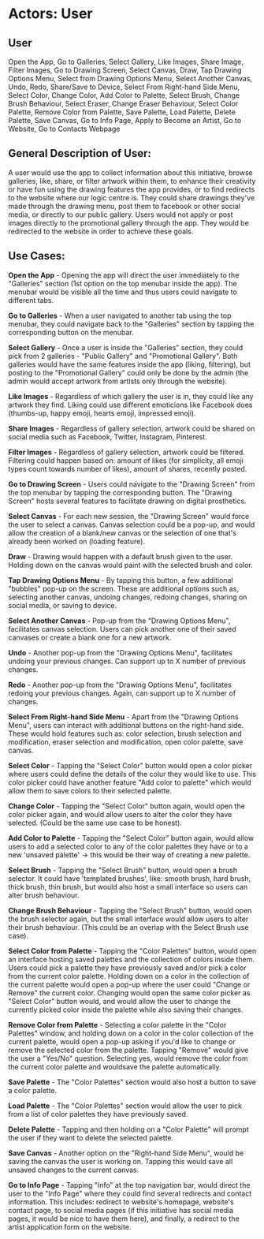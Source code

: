# Actors: User

## User
Open the App, Go to Galleries, Select Gallery, Like Images, Share Image, Filter Images, Go to Drawing Screen, Select Canvas, Draw, Tap Drawing Options Menu, Select from Drawing Options Menu, Select Another Canvas,
Undo, Redo, Share/Save to Device, Select From Right-hand Side Menu, Select Color, Change Color, Add Color to Palette, Select Brush, Change Brush Behaviour, Select Eraser, Change Eraser Behaviour,
Select Color Palette, Remove Color from Palette, Save Palette, Load Palette, Delete Palette, Save Canvas, Go to Info Page, Apply to Become an Artist, Go to Website, Go to Contacts Webpage

## General Description of User:
A user would use the app to collect information about this initiative, browse galleries, like, share, or filter artwork within them, to enhance their creativity or have fun using the drawing features the app provides,
or to find redirects to the website where our logic centre is. They could share drawings they've made through the drawing menu, post them to facebook or other social media, or directly to our public gallery.
Users would not apply or post images directly to the promotional gallery through the app. They would be redirected to the website in order to achieve these goals.

## Use Cases:
****Open the App**** - Opening the app will direct the user immediately to the "Galleries" section (1st option on the top menubar inside the app). The menubar would be visible all the time and thus users could navigate to
different tabs.

****Go to Galleries**** - When a user navigated to another tab using the top menubar, they could navigate back to the "Galleries" section by tapping the corresponding button on the menubar.

****Select Gallery**** - Once a user is inside the "Galleries" section, they could pick from 2 galleries - "Public Gallery" and "Promotional Gallery". Both galleries would have the same features inside the app
(liking, filtering), but posting to the "Promotional Gallery" could only be done by the admin (the admin would accept artwork from artists only through the website).

****Like Images**** - Regardless of which gallery the user is in, they could like any artwork they find. Liking could use different emoticions like Facebook does (thumbs-up, happy emoji, hearts emoji, impressed emoji).

****Share Images**** - Regardless of gallery selection, artwork could be shared on social media such as Facebook, Twitter, Instagram, Pinterest.

****Filter Images**** - Regardless of gallery selection, artwork could be filtered. Filtering could happen based on: amount of likes (for simplicity, all emoji types count towards number of likes), amount of shares,
recently posted.

****Go to Drawing Screen**** - Users could navigate to the "Drawing Screen" from the top menubar by tapping the corresponding button. The "Drawing Screen" hosts several features to facilitate drawing on digital prosthetics.

****Select Canvas**** - For each new session, the "Drawing Screen" would force the user to select a canvas. Canvas selection could be a pop-up, and would allow the creation of a blank/new canvas or the selection of one that's
already been worked on (loading feature).

****Draw**** - Drawing would happen with a default brush given to the user. Holding down on the canvas would paint with the selected brush and color.

****Tap Drawing Options Menu**** - By tapping this button, a few additional "bubbles" pop-up on the screen. These are additional options such as, selecting another canvas, undoing changes, redoing changes, sharing on
social media, or saving to device.

****Select Another Canvas**** - Pop-up from the "Drawing Options Menu", facilitates canvas selection. Users can pick another one of their saved canvases or create a blank one for a new artwork.

****Undo**** - Another pop-up from the "Drawing Options Menu", facilitates undoing your previous changes. Can support up to X number of previous changes.

****Redo**** - Another pop-up from the "Drawing Options Menu", facilitates redoing your previous changes. Again, can support up to X number of changes.

****Select From Right-hand Side Menu**** - Apart from the "Drawing Options Menu", users can interact with additional buttons on the right-hand side. These would hold features such as: color selection, brush selection and
modification, eraser selection and modification, open color palette, save canvas.

****Select Color**** - Tapping the "Select Color" button would open a color picker where users could define the details of the colur they would like to use. This color picker could have another feature "Add color to palette"
which would allow them to save colors to their selected palette.

****Change Color**** - Tapping the "Select Color" button again, would open the color picker again, and would allow users to alter the color they have selected. (Could be the same use case to be honest).

****Add Color to Palette**** - Tapping the "Select Color" button again, would allow users to add a selected color to any of the color palettes they have or to a new 'unsaved palette' -> this would be their way of creating a new
palette.

****Select Brush**** - Tapping the "Select Brush" button, would open a brush selector. It could have 'templated brushes', like: smooth brush, hard brush, thick brush, thin brush, but would also host a small interface so
users can alter brush behaviour.

****Change Brush Behaviour**** - Tapping the "Select Brush" button, would open the brush selector again, but the small interface would allow users to alter their brush behaviour.
(This could be an overlap with the Select Brush use case).

****Select Color from Palette**** - Tapping the "Color Palettes" button, would open an interface hosting saved palettes and the collection of colors inside them. Users could pick a palette they have previously saved and/or
pick a color from the current color palette. Holding down on a color in the collection of the current palette would open a pop-up where the user could "Change or Remove" the current color. Changing would open the same
color picker as "Select Color" button would, and would allow the user to change the currently picked color inside the palette while also saving their changes.

****Remove Color from Palette**** - Selecting a color palette in the "Color Palettes" window, and holding down on a color in the color collection of the current palette, would open a pop-up asking if you'd like to
change or remove the selected color from the palette. Tapping "Remove" would give the user a "Yes/No" question. Selecting yes, would remove the color from the current color palette and wouldsave the palette
automatically.

****Save Palette**** - The "Color Palettes" section would also host a button to save a color palette.

****Load Palette**** - The "Color Palettes" section would allow the user to pick from a list of color palettes they have previously saved.

****Delete Palette**** - Tapping and then holding on a "Color Palette" will prompt the user if they want to delete the selected palette.

****Save Canvas**** - Another option on the "Right-hand Side Menu", would be saving the canvas the user is working on. Tapping this would save all unsaved changes to the current canvas.

****Go to Info Page**** - Tapping "Info" at the top navigation bar, would direct the user to the "Info Page" where they could find several redirects and contact information. This includes: redirect to website's homepage,
website's contact page, to social media pages (if this initiative has social media pages, it would be nice to have them here), and finally, a redirect to the artist application form on the website.